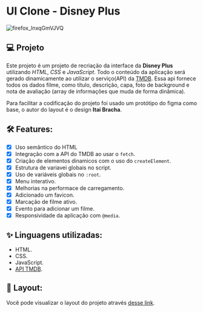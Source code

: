 # UI Clone - Disney Plus 
![firefox_lnxqGmVJVQ](https://user-images.githubusercontent.com/104083691/175835694-6f5eaef6-d86c-488e-ab06-f579c5b92bcf.jpg)

## 💻 Projeto

Este projeto é um projeto de recriação da interface da **Disney Plus** utilizando _HTML_, _CSS_ e _JavaScript_. Todo o conteúdo da aplicação será gerado dinamicamente ao utilizar o serviço(API) da [TMDB](https://www.themoviedb.org/documentation/api). Essa api fornece todos os dados filme, como título, descrição, capa, foto de background e nota de avaliação (array de informações que muda de forma dinâmica).

Para facilitar a codificação do projeto foi usado um protótipo do figma como base, o autor do layout é o design **Itai Bracha**.

## 🛠️ Features:

- [x]  Uso semântico do HTML
- [x]  Integração com a API do TMDB ao usar o `fetch`.
- [x]  Criação de elementos dinamicos com o uso do `createElement`.
- [x]  Estrutura de variavei globais no script.
- [x]  Uso de variáveis globais no `:root`.
- [x]  Menu interativo.
- [x]  Melhorias na performace de carregamento.
- [x]  Adicionado um favicon.
- [x]  Marcação de filme ativo.
- [x]  Evento para adicionar um filme.
- [x]  Responsividade da aplicação com `@media`.

## ✨ Linguagens utilizadas:

- HTML.
- CSS.
- JavaScript.
- [API TMDB](https://www.themoviedb.org/documentation/api).

## 🔖 Layout:

Você pode visualizar o layout do projeto através [desse link](https://thaizacapelao.github.io/Disney-Plus-UI-clone/).
